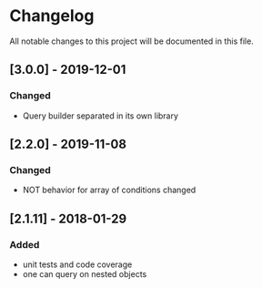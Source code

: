 # Changelog
All notable changes to this project will be documented in this file.

## [3.0.0] - 2019-12-01
### Changed
- Query builder separated in its own library

## [2.2.0] - 2019-11-08
### Changed
- NOT behavior for array of conditions changed

## [2.1.11] - 2018-01-29
### Added
- unit tests and code coverage
- one can query on nested objects
